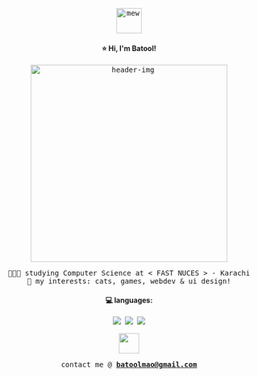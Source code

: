 <p align="center">
  <samp>
    <img src="https://github.com/b2lie/b2lie/assets/150889376/0f5383e7-9f7e-4da7-bfb3-2f6634fa77f3" alt="mew" width="50">
  </samp>
</p>

<p align="center">
  <samp>
    <h4 align="center"> ⭐ Hi, I'm Batool! </h4>
  </samp>
</p>

<p align="center">
  <samp>
    <img src="https://github.com/b2lie/b2lie/assets/150889376/c0c62f98-a7d8-4ff7-9a45-3d38e9c3d956" alt="header-img" width="390">
  </samp>
</p>

<p align="center">
  <samp>
    👩🏻‍🎓 studying Computer Science at < FAST NUCES > - Karachi<br/>
    🍊 my interests: cats, games, webdev & ui design!
  </samp>
</p>

<p align="center">
  <samp>
    <h4 align="center">💻 languages:</h4>
  </samp>
</p>

<p align="center">
  <samp>
    <img src="https://img.shields.io/badge/c-%2300599C.svg?style=flat&logo=c&logoColor=white">  <img src="https://img.shields.io/badge/c++-%2300599C.svg?style=flat&logo=c%2B%2B&logoColor=white">  <img src="https://img.shields.io/badge/python-3670A0?style=flat&logo=python&logoColor=ffdd54">
  </samp>
</p>

<p align="center">
  <img src="https://github.com/b2lie/b2lie/assets/150889376/c3033f6b-d3b2-4b02-812d-2a1966e16264" width="40">
</p>

<p align="center">
  <samp>
    contact me @ <b><a href="mailto:batoolmao@gmail.com">batoolmao@gmail.com</a></b>
  </samp>
</p>

<!---
- 👋 Hi, I’m @b2lie
- 👀 I’m interested in ...
- 🌱 I’m currently learning ...
- 💞️ I’m looking to collaborate on ...
- 📫 How to reach me ...
- 😄 Pronouns: ...
- ⚡ Fun fact: ...


b2lie/b2lie is a ✨ special ✨ repository because its `README.md` (this file) appears on your GitHub profile.
You can click the Preview link to take a look at your changes.
--->

